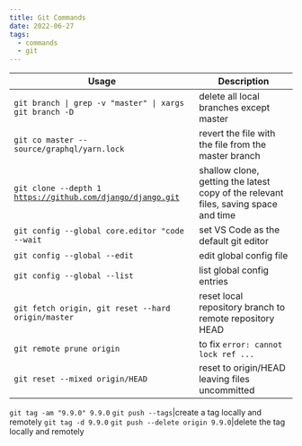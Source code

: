 ```yaml
---
title: Git Commands
date: 2022-06-27
tags:
  - commands
  - git
---
```


Usage|Description
---|---
`git branch \| grep -v "master" \| xargs git branch -D`|delete all local branches except master
`git co master -- source/graphql/yarn.lock`|revert the file with the file from the master branch
`git clone --depth 1` [`https://github.com/django/django.git`](https://github.com/django/django.git)|shallow clone, getting the latest copy of the relevant files, saving space and time
`git config --global core.editor "code --wait`|set VS Code as the default git editor
`git config --global --edit`|edit global config file
`git config --global --list`|list global config entries
`git fetch origin, git reset --hard origin/master`|reset local repository branch to remote repository HEAD
`git remote prune origin`|to fix `error: cannot lock ref ...`
`git reset --mixed origin/HEAD`|reset to origin/HEAD leaving files uncommitted
`git tag -am "9.9.0" 9.9.0`
`git push --tags`|create a tag locally and remotely
`git tag -d 9.9.0`
`git push --delete origin 9.9.0`|delete the tag locally and remotely

